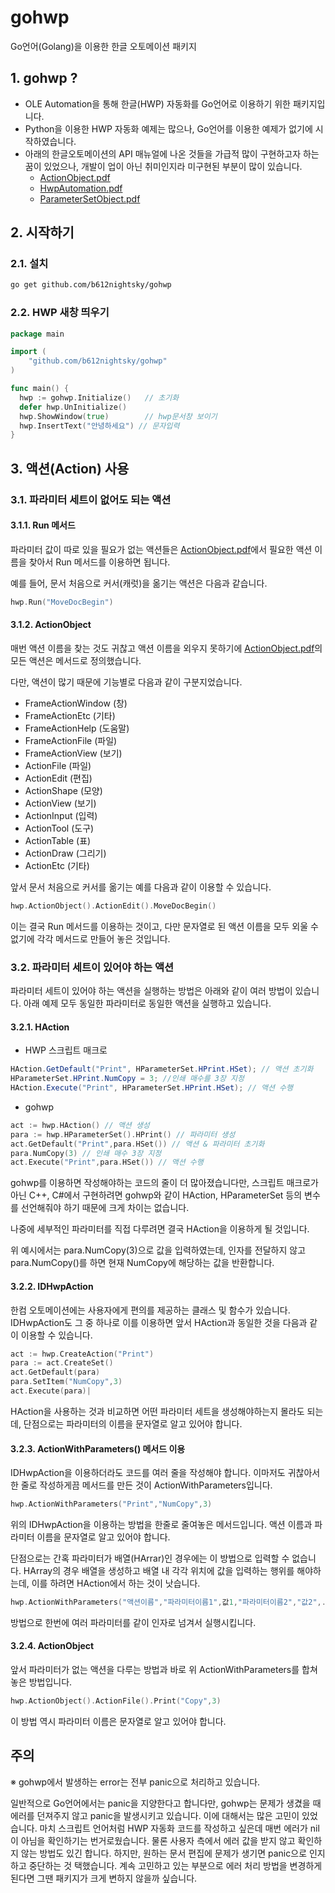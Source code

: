 # gohwp
Go언어(Golang)을 이용한 한글 오토메이션 패키지

## 1. gohwp ?
* OLE Automation을 통해 한글(HWP) 자동화를 Go언어로 이용하기 위한 패키지입니다.
* Python을 이용한 HWP 자동화 예제는 많으나, Go언어를 이용한 예제가 없기에 시작하였습니다.
* 아래의 한글오토메이션의 API 매뉴얼에 나온 것들을 가급적 많이 구현하고자 하는 꿈이 있었으나, 개발이 업이 아닌 취미인지라 미구현된 부분이 많이 있습니다.
  * [ActionObject.pdf](https://github.com/hancom-io/devcenter-archive/raw/main/hwp-automation/ActionObject.pdf)
  * [HwpAutomation.pdf](https://github.com/hancom-io/devcenter-archive/raw/main/hwp-automation/HwpAutomation.pdf)
  * [ParameterSetObject.pdf](https://github.com/hancom-io/devcenter-archive/raw/main/hwp-automation/ParameterSetObject.pdf)

## 2. 시작하기

### 2.1. 설치

```bash
go get github.com/b612nightsky/gohwp
```

### 2.2. HWP 새창 띄우기
```go
package main

import (
	"github.com/b612nightsky/gohwp"
)

func main() {
  hwp := gohwp.Initialize()   // 초기화
  defer hwp.UnInitialize()
  hwp.ShowWindow(true)        // hwp문서창 보이기
  hwp.InsertText("안녕하세요") // 문자입력
}

```

## 3. 액션(Action) 사용

### 3.1. 파라미터 세트이 없어도 되는 액션

#### 3.1.1. Run 메서드
파라미터 값이 따로 있을 필요가 없는 액션들은 [ActionObject.pdf](https://github.com/hancom-io/devcenter-archive/raw/main/hwp-automation/ActionObject.pdf)에서 필요한 액션 이름을 찾아서 Run 메서드를 이용하면 됩니다.

예를 들어, 문서 처음으로 커서(캐럿)을 옮기는 액션은 다음과 같습니다.
```go
hwp.Run("MoveDocBegin")
```

#### 3.1.2. ActionObject
매번 액션 이름을 찾는 것도 귀찮고 액션 이름을 외우지 못하기에 [ActionObject.pdf](https://github.com/hancom-io/devcenter-archive/raw/main/hwp-automation/ActionObject.pdf)의 모든 액션은 메서드로 정의했습니다.

다만, 액션이 많기 때문에 기능별로 다음과 같이 구분지었습니다.
 * FrameActionWindow (창)
 * FrameActionEtc (기타)
 * FrameActionHelp (도움말)
 * FrameActionFile (파일)
 * FrameActionView (보기)
 * ActionFile (파일)
 * ActionEdit (편집)
 * ActionShape (모양)
 * ActionView (보기)
 * ActionInput (입력)
 * ActionTool (도구)
 * ActionTable (표)
 * ActionDraw (그리기)
 * ActionEtc (기타)

앞서 문서 처음으로 커서를 옮기는 예를 다음과 같이 이용할 수 있습니다.
```go
hwp.ActionObject().ActionEdit().MoveDocBegin()
```
이는 결국 Run 메서드를 이용하는 것이고, 다만 문자열로 된 액션 이름을 모두 외울 수 없기에 각각 메서드로 만들어 놓은 것입니다.

### 3.2. 파라미터 세트이 있어야 하는 액션
파라미터 세트이 있어야 하는 액션을 실행하는 방법은 아래와 같이 여러 방법이 있습니다. 아래 예제 모두 동일한 파라미터로 동일한 액션을 실행하고 있습니다.

#### 3.2.1. HAction


 * HWP 스크립트 매크로
 ```java
 HAction.GetDefault("Print", HParameterSet.HPrint.HSet); // 액션 초기화
 HParameterSet.HPrint.NumCopy = 3; //인쇄 매수를 3장 지정
 HAction.Execute("Print", HParameterSet.HPrint.HSet); // 액션 수행
 ```

 * gohwp
 ```go
 act := hwp.HAction() // 액션 생성
 para := hwp.HParameterSet().HPrint() // 파라미터 생성
 act.GetDefault("Print",para.HSet()) // 액션 & 파라미터 초기화
 para.NumCopy(3) // 인쇄 매수 3장 지정
 act.Execute("Print",para.HSet()) // 액션 수행
 ```

gohwp를 이용하면 작성해야하는 코드의 줄이 더 많아졌습니다만, 스크립트 매크로가 아닌 C++, C#에서 구현하려면 gohwp와 같이 HAction, HParameterSet 등의 변수를 선언해줘야 하기 때문에 크게 차이는 없습니다.

나중에 세부적인 파라미터를 직접 다루려면 결국 HAction을 이용하게 될 것입니다.

위 예시에서는 para.NumCopy(3)으로 값을 입력하였는데, 인자를 전달하지 않고 para.NumCopy()를 하면 현재 NumCopy에 해당하는 값을 반환합니다.

#### 3.2.2. IDHwpAction 

한컴 오토메이션에는 사용자에게 편의를 제공하는 클래스 및 함수가 있습니다. IDHwpAction도 그 중 하나로 이를 이용하면 앞서 HAction과 동일한 것을 다음과 같이 이용할 수 있습니다.

```go
act := hwp.CreateAction("Print")
para := act.CreateSet()
act.GetDefault(para)
para.SetItem("NumCopy",3)
act.Execute(para)|
```

HAction을 사용하는 것과 비교하면 어떤 파라미터 세트을 생성해야하는지 몰라도 되는데, 단점으로는 파라미터의 이름을 문자열로 알고 있어야 합니다. 

#### 3.2.3. ActionWithParameters() 메서드 이용

IDHwpAction을 이용하더라도 코드를 여러 줄을 작성해야 합니다. 이마저도 귀찮아서 한 줄로 작성하게끔 메서드를 만든 것이 ActionWithParameters입니다.

```go
hwp.ActionWithParameters("Print","NumCopy",3)
```
위의 IDHwpAction을 이용하는 방법을 한줄로 줄여놓은 메서드입니다. 액션 이름과 파라미터 이름을 문자열로 알고 있어야 합니다. 

단점으로는 간혹 파라미터가 배열(HArrar)인 경우에는 이 방법으로 입력할 수 없습니다. HArray의 경우 배열을 생성하고 배열 내 각각 위치에 값을 입력하는 행위를 해야하는데, 이를 하려면 HAction에서 하는 것이 낫습니다.


```go
hwp.ActionWithParameters("액션이름","파라미터이름1",값1,"파라미터이름2","값2",...) 
```
방법으로 한번에 여러 파라미터를 같이 인자로 넘겨서 실행시킵니다.

#### 3.2.4. ActionObject
앞서 파라미터가 없는 액션을 다루는 방법과 바로 위 ActionWithParameters를 합쳐놓은 방법입니다.
```go
hwp.ActionObject().ActionFile().Print("Copy",3)
```
이 방법 역시 파라미터 이름은 문자열로 알고 있어야 합니다.

## 주의
※ gohwp에서 발생하는 error는 전부 panic으로 처리하고 있습니다.

일반적으로 Go언어에서는 panic을 지양한다고 합니다만, gohwp는 문제가 생겼을 때 에러를 던져주지 않고 panic을 발생시키고 있습니다. 이에 대해서는 많은 고민이 있었습니다. 마치 스크립트 언어처럼 HWP 자동화 코드를 작성하고 싶은데 매번 에러가 nil이 아님을 확인하기는 번거로웠습니다. 물론 사용자 측에서 에러 값을 받지 않고 확인하지 않는 방법도 있긴 합니다. 하지만, 원하는 문서 편집에 문제가 생기면 panic으로 인지하고 중단하는 것 택했습니다. 계속 고민하고 있는 부분으로 에러 처리 방법을 변경하게 된다면 그땐 패키지가 크게 변하지 않을까 싶습니다.
